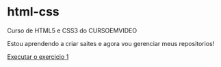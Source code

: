 # html-css
 Curso de HTML5 e CSS3 do CURSOEMVIDEO

Estou aprendendo a criar saites e agora vou gerenciar meus repositorios!

<a href="https://arianasilva14.github.io/html-css/exercicios/ex001/index.html">Executar o exercicio 1</a>